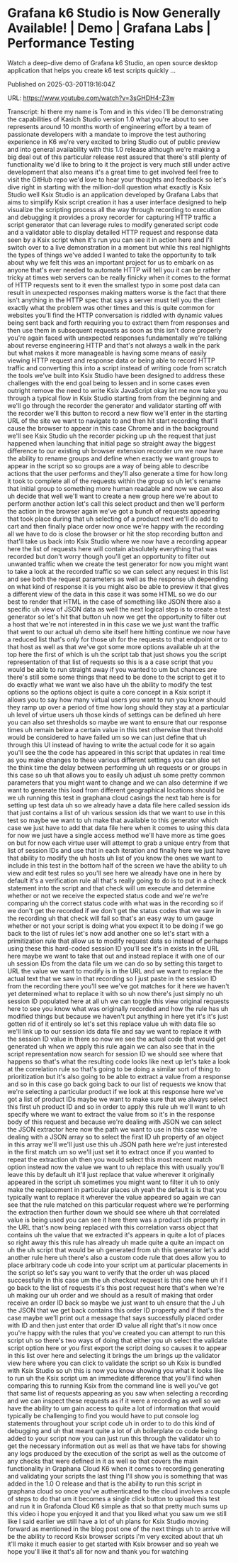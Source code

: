 # Grafana k6 Studio is Now Generally Available! | Demo | Grafana Labs | Performance Testing

Watch a deep-dive demo of Grafana k6 Studio, an open source desktop application that helps you create k6 test scripts quickly ...

Published on 2025-03-20T19:16:04Z

URL: https://www.youtube.com/watch?v=3sGHDH4-Z3w

Transcript: hi there my name is Tom and in this video I'll be demonstrating the capabilities of Kasich Studio version 1.0 what you're about to see represents around 10 months worth of engineering effort by a team of passionate developers with a mandate to improve the test authoring experience in K6 we're very excited to bring Studio out of public preview and into general availability with this 1.0 release although we're making a big deal out of this particular release rest assured that there's still plenty of functionality we'd like to bring to it the project is very much still under active development that also means it's a great time to get involved feel free to visit the GitHub repo we'd love to hear your thoughts and feedback so let's dive right in starting with the million-doll question what exactly is Ksix Studio well Ksix Studio is an application developed by Grafana Labs that aims to simplify Ksix script creation it has a user interface designed to help visualize the scripting process all the way through recording to execution and debugging it provides a proxy recorder for capturing HTTP traffic a script generator that can leverage rules to modify generated script code and a validator able to display detailed HTTP request and response data seen by a Ksix script when it's run you can see it in action here and I'll switch over to a live demonstration in a moment but while this real highlights the types of things we've added I wanted to take the opportunity to talk about why we felt this was an important project for us to embark on as anyone that's ever needed to automate HTTP will tell you it can be rather tricky at times web servers can be really finicky when it comes to the format of HTTP requests sent to it even the smallest typo in some post data can result in unexpected responses making matters worse is the fact that there isn't anything in the HTTP spec that says a server must tell you the client exactly what the problem was other times and this is quite common for websites you'll find the HTTP conversation is riddled with dynamic values being sent back and forth requiring you to extract them from responses and then use them in subsequent requests as soon as this isn't done properly you're again faced with unexpected responses fundamentally we're talking about reverse engineering HTTP and that's not always a walk in the park but what makes it more manageable is having some means of easily viewing HTTP request and response data or being able to record HTTP traffic and converting this into a script instead of writing code from scratch the tools we've built into Ksix Studio have been designed to address these challenges with the end goal being to lessen and in some cases even outright remove the need to write Ksix JavaScript okay let me now take you through a typical flow in Ksix Studio starting from from the beginning and we'll go through the recorder the generator and validator starting off with the recorder we'll this button to record a new flow we'll enter in the starting URL of the site we want to navigate to and then hit start recording that'll cause the browser to appear in this case Chrome and in the background we'll see Ksix Studio uh the recorder picking up uh the request that just happened when launching that initial page so straight away the biggest difference to our existing uh browser extension recorder um we now have the ability to rename groups and define when exactly we want groups to appear in the script so so groups are a way of being able to describe actions that the user performs and they'll also generate a time for how long it took to complete all of the requests within the group so uh let's rename that initial group to something more human readable and now we can also uh decide that well we'll want to create a new group here we're about to perform another action let's call this select product and then we'll perform the action in the browser again we've got a bunch of requests appearing that took place during that uh selecting of a product next we'll do add to cart and then finally place order now once we're happy with the recording all we have to do is close the browser or hit the stop recording button and that'll take us back into Ksix Studio where we now have a recording appear here the list of requests here will contain absolutely everything that was recorded but don't worry though you'll get an opportunity to filter out unwanted traffic when we create the test generator for now you might want to take a look at the recorded traffic so we can select any request in this list and see both the request parameters as well as the response uh depending on what kind of response it is you might also be able to preview it that gives a different view of the data in this case it was some HTML so we do our best to render that HTML in the case of something like JSON there also a specific uh view of JSON data as well the next logical step is to create a test generator so let's hit that button uh now we get the opportunity to filter out a host that we're not interested in in this case we we just want the traffic that went to our actual uh demo site itself here hitting continue we now have a reduced list that's only for those uh for the requests to that endpoint or to that host as well as that we've got some more options available uh at the top here the first of which is uh the script tab that just shows you the script representation of that list of requests so this is a a case script that you would be able to run straight away if you wanted to um but chances are there's still some some things that need to be done to the script to get it to do exactly what we want we also have uh the ability to modify the test options so the options object is quite a core concept in a Ksix script it allows you to say how many virtual users you want to run you know should they ramp up over a period of time how long should they stay at a particular uh level of virtue users uh those kinds of settings can be defined uh here you can also set thresholds so maybe we want to ensure that our response times uh remain below a certain value in this test otherwise that threshold would be considered to have failed um so we can just define that uh through this UI instead of having to write the actual code for it so again you'll see the the code has appeared in this script that updates in real time as you make changes to these various different settings you can also set the think time the delay between performing uh uh requests or or groups in this case so uh that allows you to easily uh adjust uh some pretty common parameters that you might want to change and we can also determine if we want to generate this load from different geographical locations should be we uh running this test in graphana cloud casings the next tab here is for setting up test data uh so we already have a data file here called session ids that just contains a list of uh various session ids that we want to use in this test so maybe we want to uh make that available to this generator which case we just have to add that data file here when it comes to using this data for now we just have a single access method we'll have more as time goes on but for now each virtue user will attempt to grab a unique entry from that list of session IDs and use that in each iteration and finally here we just have that ability to modify the uh hosts uh list of you know the ones we want to include in this test in the bottom half of the screen we have the ability to uh view and edit test rules so you'll see here we already have one in here by default it's a verification rule all that's really going to do is to put in a check statement into the script and that check will um execute and determine whether or not we receive the expected status code and we're we're comparing uh the correct status code with what was in the recording so if we don't get the recorded if we don't get the status codes that we saw in the recording uh that check will fail so that's an easy way to um gauge whether or not your script is doing what you expect it to be doing if we go back to the list of rules let's now add another one so let's start with a primitization rule that allow us to modify request data so instead of perhaps using these this hard-coded session ID you'll see it's in exists in the URL here maybe we want to take that out and instead replace it with one of our uh session IDs from the data file um we can do so by setting this target to URL the value we want to modify is in the URL and we want to replace the actual text that we saw in that recording so I just paste in the session ID from the recording there you'll see we've got matches for it here we haven't yet determined what to replace it with so uh now there's just simply no uh session ID populated here at all uh we can toggle this view original requests here to see you know what was originally recorded and how the rule has uh modified things but because we haven't put anything in here yet it's it's just gotten rid of it entirely so let's set this replace value uh with data file so we'll link up to our session ids data file and say we want to replace it with the session ID value in there so now we see the actual code that would get generated uh when we apply this rule again we can also see that in the script representation now search for session ID we should see where that happens so that's what the resulting code looks like next up let's take a look at the correlation rule so that's going to be doing a similar sort of thing to prioritization but it's also going to be able to extract a value from a response and so in this case go back going back to our list of requests we know that we're selecting a particular product if we look at this response here we've got a list of product IDs maybe we want to make sure that we always select this first uh product ID and so in order to apply this rule uh we'll want to uh specify where we want to extract the value from so it's in the response body of this request and because we're dealing with JSON we can select the JSON extractor here now the path we want to use in this case we're dealing with a JSON array so to select the first ID uh property of an object in this array we'll we'll just use this uh JSON path here we're just interested in the first match um so we'll just set it to extract once if you wanted to repeat the extraction uh then you would select this most recent match option instead now the value we want to uh replace this with usually you'll leave this by default uh it'll just replace that value wherever it originally appeared in the script uh sometimes you might want to filter it uh to only make the replacement in particular places uh yeah the default is is that you typically want to replace it wherever the value appeared so again we can see that the rule matched on this particular request where we're performing the extraction then further down we should see where uh that correlated value is being used you can see it here there was a product ids property in the URL that's now being replaced with this correlation varss object that contains uh the value that we extracted it's appears in quite a lot of places so right away this this rule has already uh made quite a quite an impact on uh the uh script that would be uh generated from uh this generator let's add another rule here uh there's also a custom code rule that does allow you to place arbitrary code uh code into your script um at particular placements in the script so let's say you want to verify that the order uh was placed successfully in this case um the uh checkout request is this one here uh if I go back to the list of requests it's this post request here that's when we're uh making our uh order and we should as a result of making that order receive an order ID back so maybe we just want to uh ensure that the J uh the JSON that we get back contains this order ID property and if that's the case maybe we'll print out a message that says successfully placed order with ID and then just enter that order ID value all right that's it now once you're happy with the rules that you've created you can attempt to run this script uh so there's two ways of doing that either you uh select the validate script option here or you first export the script doing so causes it to appear in this list over here and selecting it brings the um brings up the validator view here where you can click to validate the script so uh Ksix is bundled with Ksix Studio so uh this is now you know showing you what it looks like to run uh the Ksix script um an immediate difference that you'll find when comparing this to running Ksix from the command line is well you've got that same list of requests appearing as you saw when selecting a recording and we can inspect these requests as if it were a recording as well so we have the ability to um gain access to quite a lot of information that would typically be challenging to find you would have to put console log statements throughout your script code uh in order to to do this kind of debugging and uh that meant quite a lot of uh boilerplate co code being added to your script now you can just run this through the validator uh to get the necessary information out as well as that we have tabs for showing any logs produced by the execution of the script as well as the outcome of any checks that were defined in it as well so that covers the main functionality in Graphana Cloud K6 when it comes to recording generating and validating your scripts the last thing I'll show you is something that was added in the 1.0 O release and that is the ability to run this script in graphana cloud so once you've authenticated to the cloud involves a couple of steps to do that um it becomes a single click button to upload this test and run it in Grafonda Cloud K6 simple as that so that pretty much sums up this video i hope you enjoyed it and that you liked what you saw um we still like I said earlier we still have a lot of uh plans for Ksix Studio moving forward as mentioned in the blog post one of the next things uh to arrive will be the ability to record Ksix browser scripts i'm very excited about that uh it'll make it much easier to get started with Ksix browser and so yeah we hope you'll like it that's all for now and thank you for watching

